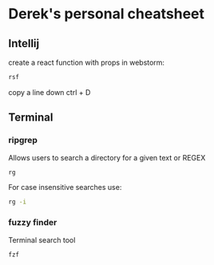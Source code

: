 # Derek's personal cheatsheet

## Intellij

create a react function with props in webstorm:
```js
rsf
```

copy a line down
  ctrl + D


## Terminal

### ripgrep 

Allows users to search a directory for a given text or REGEX
```bash
rg
```

For case insensitive searches use:
```bash
rg -i
```

### fuzzy finder
Terminal search tool 

```bash
fzf
```

